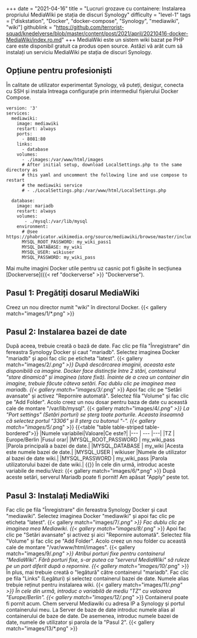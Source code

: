 +++
date = "2021-04-16"
title = "Lucruri grozave cu containere: Instalarea propriului MediaWiki pe stația de discuri Synology"
difficulty = "level-1"
tags = ["diskstation", "Docker", "docker-compose", "Synology", "mediawiki", "wiki"]
githublink = "https://github.com/terrorist-squad/knedelverse/blob/master/content/post/2021/april/20210416-docker-MediaWiki/index.ro.md"
+++
MediaWiki este un sistem wiki bazat pe PHP care este disponibil gratuit ca produs open source. Astăzi vă arăt cum să instalați un serviciu MediaWiki pe stația de discuri Synology.
## Opțiune pentru profesioniști
În calitate de utilizator experimentat Synology, vă puteți, desigur, conecta cu SSH și instala întreaga configurație prin intermediul fișierului Docker Compose.
```
version: '3'
services:
  mediawiki:
    image: mediawiki
    restart: always
    ports:
      - 8081:80
    links:
      - database
    volumes:
      - ./images:/var/www/html/images
      # After initial setup, download LocalSettings.php to the same directory as
      # this yaml and uncomment the following line and use compose to restart
      # the mediawiki service
      # - ./LocalSettings.php:/var/www/html/LocalSettings.php

  database:
    image: mariadb
    restart: always
    volumes:
       - ./mysql:/var/lib/mysql
    environment:
      # @see https://phabricator.wikimedia.org/source/mediawiki/browse/master/includes/DefaultSettings.php
      MYSQL_ROOT_PASSWORD: my_wiki_pass1
      MYSQL_DATABASE: my_wiki
      MYSQL_USER: wikiuser
      MYSQL_PASSWORD: my_wiki_pass

```
Mai multe imagini Docker utile pentru uz casnic pot fi găsite în secțiunea [Dockerverse]({{< ref "dockerverse" >}} "Dockerverse").
## Pasul 1: Pregătiți dosarul MediaWiki
Creez un nou director numit "wiki" în directorul Docker.
{{< gallery match="images/1/*.png" >}}

## Pasul 2: Instalarea bazei de date
După aceea, trebuie creată o bază de date. Fac clic pe fila "Înregistrare" din fereastra Synology Docker și caut "mariadb". Selectez imaginea Docker "mariadb" și apoi fac clic pe eticheta "latest".
{{< gallery match="images/2/*.png" >}}
După descărcarea imaginii, aceasta este disponibilă ca imagine. Docker face distincție între 2 stări, containerul "stare dinamică" și imaginea (stare fixă). Înainte de a crea un container din imagine, trebuie făcute câteva setări. Fac dublu clic pe imaginea mea mariadb.
{{< gallery match="images/3/*.png" >}}
Apoi fac clic pe "Setări avansate" și activez "Repornire automată". Selectez fila "Volume" și fac clic pe "Add Folder". Acolo creez un nou dosar pentru baza de date cu această cale de montare "/var/lib/mysql".
{{< gallery match="images/4/*.png" >}}
La "Port settings" (Setări porturi) se șterg toate porturile. Aceasta înseamnă că selectez portul "3306" și îl șterg cu butonul "-".
{{< gallery match="images/5/*.png" >}}
{{<table "table table-striped table-bordered">}}
|Numele variabilei|Valoare|Ce este?|
|--- | --- |---|
|TZ	| Europe/Berlin	|Fusul orar|
|MYSQL_ROOT_PASSWORD	| my_wiki_pass	|Parola principală a bazei de date.|
|MYSQL_DATABASE |	my_wiki	|Acesta este numele bazei de date.|
|MYSQL_USER	| wikiuser |Numele de utilizator al bazei de date wiki.|
|MYSQL_PASSWORD	| my_wiki_pass |Parola utilizatorului bazei de date wiki.|
{{</table>}}
În cele din urmă, introduc aceste variabile de mediu:Vezi:
{{< gallery match="images/6/*.png" >}}
După aceste setări, serverul Mariadb poate fi pornit! Am apăsat "Apply" peste tot.
## Pasul 3: Instalați MediaWiki
Fac clic pe fila "Înregistrare" din fereastra Synology Docker și caut "mediawiki". Selectez imaginea Docker "mediawiki" și apoi fac clic pe eticheta "latest".
{{< gallery match="images/7/*.png" >}}
Fac dublu clic pe imaginea mea Mediawiki.
{{< gallery match="images/8/*.png" >}}
Apoi fac clic pe "Setări avansate" și activez și aici "Repornire automată". Selectez fila "Volume" și fac clic pe "Add Folder". Acolo creez un nou folder cu această cale de montare "/var/www/html/images".
{{< gallery match="images/9/*.png" >}}
Atribui porturi fixe pentru containerul "MediaWiki". Fără porturi fixe, s-ar putea ca "serverul MediaWiki" să ruleze pe un port diferit după o repornire.
{{< gallery match="images/10/*.png" >}}
În plus, mai trebuie creată o "legătură" către containerul "mariadb". Fac clic pe fila "Links" (Legături) și selectez containerul bazei de date. Numele alias trebuie reținut pentru instalarea wiki.
{{< gallery match="images/11/*.png" >}}
În cele din urmă, introduc o variabilă de mediu "TZ" cu valoarea "Europe/Berlin".
{{< gallery match="images/12/*.png" >}}
Containerul poate fi pornit acum. Chem serverul Mediawiki cu adresa IP a Synology și portul containerului meu. La Server de baze de date introduc numele alias al containerului de baze de date. De asemenea, introduc numele bazei de date, numele de utilizator și parola de la "Pasul 2".
{{< gallery match="images/13/*.png" >}}